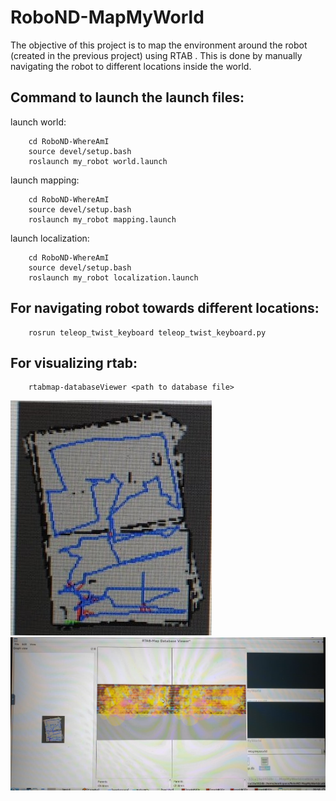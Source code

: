 # RoboND-MapMyWorld

The objective of this project is to map the environment around the robot (created in the previous project) using RTAB . This is done by manually navigating the robot to different locations inside the world.

## Command to launch the launch files:

launch world:

		cd RoboND-WhereAmI
		source devel/setup.bash
		roslaunch my_robot world.launch
         
launch mapping:

		cd RoboND-WhereAmI
		source devel/setup.bash
		roslaunch my_robot mapping.launch
        
launch localization:

		cd RoboND-WhereAmI
		source devel/setup.bash
		roslaunch my_robot localization.launch
        
## For navigating robot towards different locations:

		rosrun teleop_twist_keyboard teleop_twist_keyboard.py
        
## For visualizing rtab:

		rtabmap-databaseViewer <path to database file>
        
        

         
         
         
        

![alt text](images/map.jpeg)
![alt text](images/map2.jpeg)